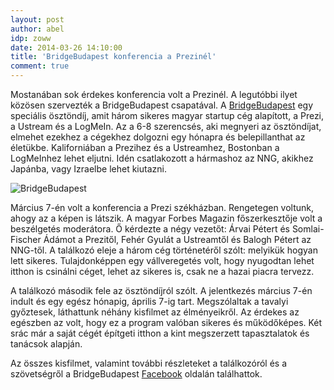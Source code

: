 ```yaml
---
layout: post
author: abel
idp: zoww
date: 2014-03-26 14:10:00
title: 'BridgeBudapest konferencia a Prezinél'
comment: true
---
```


Mostanában sok érdekes konferencia volt a Prezinél. A legutóbbi ilyet közösen szervezték a BridgeBudapest csapatával. A [BridgeBudapest](http://bridgebudapest.hu) egy speciális ösztöndíj, amit három sikeres magyar startup cég alapított, a Prezi, a Ustream és a LogMeIn. Az a 6-8 szerencsés, aki megnyeri az ösztöndíjat, elmehet ezekhez a cégekhez dolgozni egy hónapra és belepillanthat az életükbe. Kaliforniában a Prezihez és a Ustreamhez, Bostonban a LogMeInhez lehet eljutni. Idén csatlakozott a hármashoz az NNG, akikhez Japánba, vagy Izraelbe lehet kiutazni.

![BridgeBudapest](https://distilleryimage2.ak.instagram.com/4b8c9378a60e11e380f00afa321cabe2_8.jpg)

Március 7-én volt a konferencia a Prezi székházban. Rengetegen voltunk, ahogy az a képen is látszik. A magyar Forbes Magazin főszerkesztője volt a beszélgetés moderátora. Ő kérdezte a négy vezetőt: Árvai Pétert és Somlai-Fischer Ádámot a Prezitől, Fehér Gyulát a Ustreamtől és Balogh Pétert az NNG-től. A találkozó eleje a három cég történetéről szólt: melyikük hogyan lett sikeres. Tulajdonképpen egy vállveregetés volt, hogy nyugodtan lehet itthon is csinálni céget, lehet az sikeres is, csak ne a hazai piacra tervezz.

A találkozó második fele az ösztöndíjról szólt. A jelentkezés március 7-én indult és egy egész hónapig, április 7-ig tart. Megszólaltak a tavalyi győztesek, láthattunk néhány kisfilmet az élményeikről. Az érdekes az egészben az volt, hogy ez a program valóban sikeres és működőképes. Két srác már a saját cégét építgeti itthon a kint megszerzett tapasztalatok és tanácsok alapján.

Az összes kisfilmet, valamint további részleteket a találkozóról és a szövetségről a BridgeBudapest [Facebook](https://www.facebook.com/bridgebudapest) oldalán találhattok.
